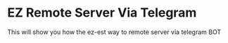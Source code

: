 # EZ Remote Server Via Telegram
This will  show you how the ez-est way to remote server via telegram BOT
